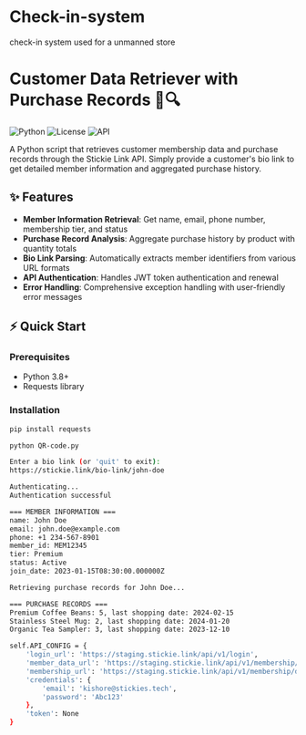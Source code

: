 # Check-in-system
check-in system used for a unmanned store
# Customer Data Retriever with Purchase Records 🛒🔍

![Python](https://img.shields.io/badge/Python-3.8%2B-blue)
![License](https://img.shields.io/badge/License-MIT-green)
![API](https://img.shields.io/badge/API-Stickie%20Link-orange)

A Python script that retrieves customer membership data and purchase records through the Stickie Link API. Simply provide a customer's bio link to get detailed member information and aggregated purchase history.

## ✨ Features

- **Member Information Retrieval**: Get name, email, phone number, membership tier, and status
- **Purchase Record Analysis**: Aggregate purchase history by product with quantity totals
- **Bio Link Parsing**: Automatically extracts member identifiers from various URL formats
- **API Authentication**: Handles JWT token authentication and renewal
- **Error Handling**: Comprehensive exception handling with user-friendly error messages

## ⚡ Quick Start

### Prerequisites

- Python 3.8+
- Requests library

### Installation

```bash
pip install requests

python QR-code.py

Enter a bio link (or 'quit' to exit):
https://stickie.link/bio-link/john-doe

Authenticating...
Authentication successful

=== MEMBER INFORMATION ===
name: John Doe
email: john.doe@example.com
phone: +1 234-567-8901
member_id: MEM12345
tier: Premium
status: Active
join_date: 2023-01-15T08:30:00.000000Z

Retrieving purchase records for John Doe...

=== PURCHASE RECORDS ===
Premium Coffee Beans: 5, last shopping date: 2024-02-15
Stainless Steel Mug: 2, last shopping date: 2024-01-20
Organic Tea Sampler: 3, last shopping date: 2023-12-10

self.API_CONFIG = {
    'login_url': 'https://staging.stickie.link/api/v1/login',
    'member_data_url': 'https://staging.stickie.link/api/v1/membership/member_data',
    'membership_url': 'https://staging.stickie.link/api/v1/membership/data',
    'credentials': {
        'email': 'kishore@stickies.tech',
        'password': 'Abc123'
    },
    'token': None
}
